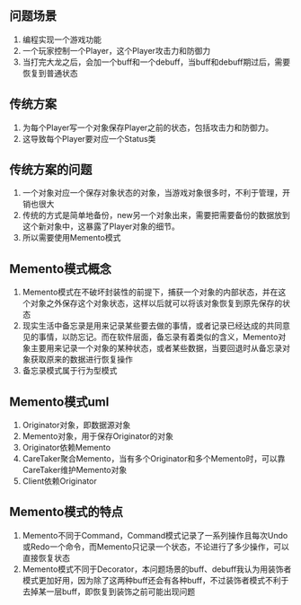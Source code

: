 ## 问题场景

1. 编程实现一个游戏功能
2. 一个玩家控制一个Player，这个Player攻击力和防御力
3. 当打完大龙之后，会加一个buff和一个debuff，当buff和debuff期过后，需要恢复到普通状态

## 传统方案

1. 为每个Player写一个对象保存Player之前的状态，包括攻击力和防御力。
2. 这导致每个Player要对应一个Status类

## 传统方案的问题

1. 一个对象对应一个保存对象状态的对象，当游戏对象很多时，不利于管理，开销也很大
2. 传统的方式是简单地备份，new另一个对象出来，需要把需要备份的数据放到这个新对象中，这暴露了Player对象的细节。
3. 所以需要使用Memento模式

## Memento模式概念

1. Memento模式在不破坏封装性的前提下，捕获一个对象的内部状态，并在这个对象之外保存这个对象状态，这样以后就可以将该对象恢复到原先保存的状态
2. 现实生活中备忘录是用来记录某些要去做的事情，或者记录已经达成的共同意见的事情，以防忘记。而在软件层面，备忘录有着类似的含义，Memento对象主要用来记录一个对象的某种状态，或者某些数据，当要回退时从备忘录对象获取原来的数据进行恢复操作
3. 备忘录模式属于行为型模式

## Memento模式uml

1. Originator对象，即数据源对象
2. Memento对象，用于保存Originator的对象
3. Originator依赖Memento
4. CareTaker聚合Memento，当有多个Originator和多个Memento时，可以靠CareTaker维护Memento对象
5. Client依赖Originator

## Memento模式的特点

1. Memento不同于Command，Command模式记录了一系列操作且每次Undo或Redo一个命令，而Memento只记录一个状态，不论进行了多少操作，可以直接恢复状态
2. Memento模式不同于Decorator，本问题场景的buff、debuff我认为用装饰者模式更加好用，因为除了这两种buff还会有各种buff，不过装饰者模式不利于去掉某一层buff，即恢复到装饰之前可能出现问题
